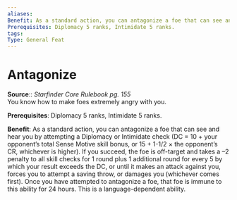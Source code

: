 ```yaml
---
aliases: 
Benefit: As a standard action, you can antagonize a foe that can see and hear you by attempting a Diplomacy or Intimidate check (DC = 10 + your opponent’s total Sense Motive skill bonus, or 15 + 1-1/2 × the opponent’s CR, whichever is higher). If you succeed, the foe is off-target and takes a –2 penalty to all skill checks for 1 round plus 1 additional round for every 5 by which your result exceeds the DC, or until it makes an attack against you, forces you to attempt a saving throw, or damages you (whichever comes first). Once you have attempted to antagonize a foe, that foe is immune to this ability for 24 hours. This is a language-dependent ability.
Prerequisites: Diplomacy 5 ranks, Intimidate 5 ranks.
tags: 
Type: General Feat
---
```


# Antagonize

**Source**:: _Starfinder Core Rulebook pg. 155_  
You know how to make foes extremely angry with you.

**Prerequisites**: Diplomacy 5 ranks, Intimidate 5 ranks.

**Benefit**: As a standard action, you can antagonize a foe that can see and hear you by attempting a Diplomacy or Intimidate check (DC = 10 + your opponent’s total Sense Motive skill bonus, or 15 + 1-1/2 × the opponent’s CR, whichever is higher). If you succeed, the foe is off-target and takes a –2 penalty to all skill checks for 1 round plus 1 additional round for every 5 by which your result exceeds the DC, or until it makes an attack against you, forces you to attempt a saving throw, or damages you (whichever comes first). Once you have attempted to antagonize a foe, that foe is immune to this ability for 24 hours. This is a language-dependent ability.
